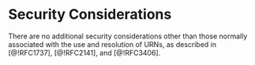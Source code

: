 # Security Considerations

   There are no additional security considerations other than those
   normally associated with the use and resolution of URNs, as described 
   in [@!RFC1737], [@!RFC2141], and [@!RFC3406].
